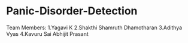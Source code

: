 # Panic-Disorder-Detection

Team Members:
1.Yagavi K
2.Shakthi Shamruth Dhamotharan
3.Adithya Vyas
4.Kavuru Sai Abhijit Prasant
